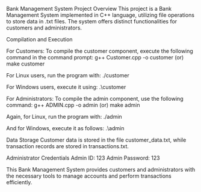 Bank Management System Project Overview
This project is a Bank Management System implemented in C++ language, utilizing file operations to store data in .txt files. The system offers distinct functionalities for customers and administrators.

Compilation and Execution

For Customers:
To compile the customer component, execute the following command in the command prompt:
g++ Customer.cpp -o customer
(or)
make customer

For Linux users, run the program with:
./customer

For Windows users, execute it using:
.\customer

For Administrators:
To compile the admin component, use the following command:
g++ ADMIN.cpp -o admin
(or)
make admin

Again, for Linux, run the program with:
./admin

And for Windows, execute it as follows:
.\admin

Data Storage
Customer data is stored in the file customer_data.txt, while transaction records are stored in transactions.txt.

Administrator Credentials
Admin ID: 123
Admin Password: 123

This Bank Management System provides customers and administrators with the necessary tools to manage accounts and perform transactions efficiently.
